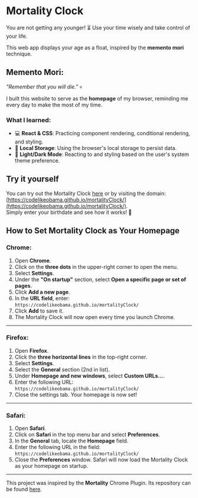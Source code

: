 # Mortality Clock

You are not getting any younger! ⏳ Use your time wisely and take control of your life.

This web app displays your age as a float, inspired by the **memento mori** technique.

## Memento Mori:  
_"Remember that you will die."_ 💀

I built this website to serve as the **homepage** of my browser, reminding me every day to make the most of my time.

### What I learned:
- 💻 **React & CSS**: Practicing component rendering, conditional rendering, and styling.
- 🧠 **Local Storage**: Using the browser's local storage to persist data.
- 🌙 **Light/Dark Mode**: Reacting to and styling based on the user's system theme preference.

## Try it yourself

You can try out the Mortality Clock [here](https://codelikeobama.github.io/mortalityClock/) or by visiting the domain:  
[https://codelikeobama.github.io/mortalityClock/](https://codelikeobama.github.io/mortalityClock/).  
Simply enter your birthdate and see how it works! 🚀


## How to Set Mortality Clock as Your Homepage

### Chrome:
1. Open **Chrome**.
2. Click on the **three dots** in the upper-right corner to open the menu.
3. Select **Settings**.
4. Under the **"On startup"** section, select **Open a specific page or set of pages**.
5. Click **Add a new page**.
6. In the **URL field**, enter:  
   `https://codelikeobama.github.io/mortalityClock/`
7. Click **Add** to save it.
8. The Mortality Clock will now open every time you launch Chrome.

---

### Firefox:
1. Open **Firefox**.
2. Click the **three horizontal lines** in the top-right corner.
3. Select **Settings**.
4. Select the **General** section (2nd in list).
5. Under **Homepage and new windows**, select **Custom URLs...**.
6. Enter the following URL:
   `https://codelikeobama.github.io/mortalityClock/`
7. Close the settings tab. Your homepage is now set!

---

### Safari:
1. Open **Safari**.
2. Click on **Safari** in the top menu bar and select **Preferences**.
3. In the **General** tab, locate the **Homepage** field.
4. Enter the following URL in the field:
   `https://codelikeobama.github.io/mortalityClock/`
5. Close the **Preferences** window. Safari will now load the Mortality Clock as your homepage on startup.

---


This project was inspired by the **Mortality**  Chrome Plugin. Its repository can be found [here](https://github.com/alphabt/mortality).


